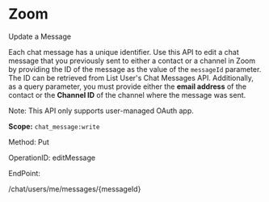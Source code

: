 #     Zoom


Update a Message

Each chat message has a unique identifier. Use this API to edit a chat message that you previously sent to either a contact or a channel in Zoom by providing the ID of the message as the value of the `messageId` parameter. The ID can be retrieved from List User's Chat Messages API. Additionally, as a query parameter, you must provide either the **email address** of the contact or the **Channel ID** of the channel where the message was sent. 

 Note:  This API only supports user-managed OAuth app.

**Scope:** `chat_message:write`	
 





Method: Put

OperationID: editMessage

EndPoint:

/chat/users/me/messages/{messageId}
